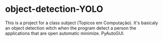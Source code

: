 # object-detection-YOLO

This is a project for a class subject (Topicos em Computação). 
It's basicaly an object detection witch when the program detect a person the applications that are open automatic minimize. 
PyAutoGUI.
